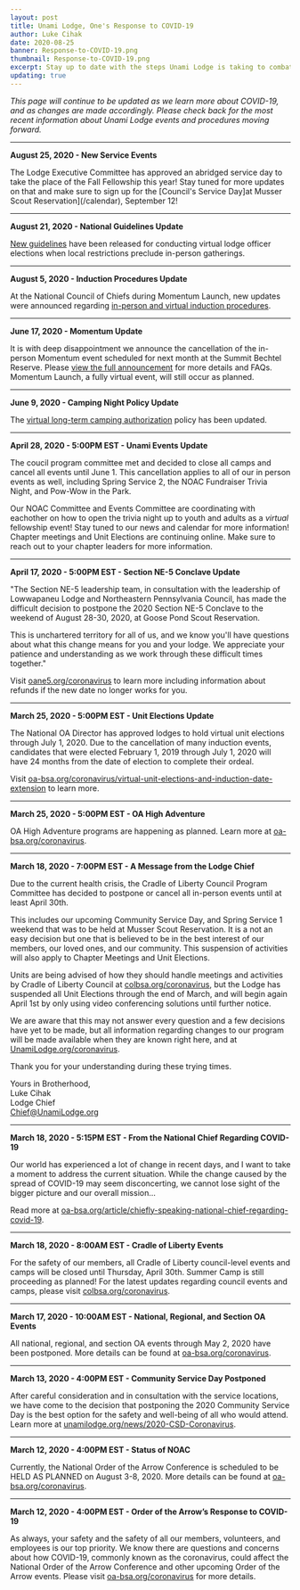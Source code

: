 ```yaml
---
layout: post
title: Unami Lodge, One's Response to COVID-19
author: Luke Cihak
date: 2020-08-25
banner: Response-to-COVID-19.png
thumbnail: Response-to-COVID-19.png
excerpt: Stay up to date with the steps Unami Lodge is taking to combat Coronavirus.
updating: true
---
```


<em>This page will continue to be updated as we learn more about COVID-19, and as changes are made accordingly. Please check back for the most recent information about Unami Lodge events and procedures moving forward.</em>
<hr>

<strong>August 25, 2020 - New Service Events</strong>

The Lodge Executive Committee has approved an abridged service day to take the place of the Fall Fellowship this year! Stay tuned for more updates on that and make sure to sign up for the [Council's Service Day]at Musser Scout Reservation](/calendar), September 12!

<hr>

<strong>August 21, 2020 - National Guidelines Update</strong>

[New guidelines](https://oa-bsa.org/article/guidelines-conducting-virtual-lodge-officer-elections) have been released for conducting virtual lodge officer elections when local restrictions preclude in-person gatherings.

<hr>

<strong>August 5, 2020 - Induction Procedures Update</strong>

At the National Council of Chiefs during Momentum Launch, new updates were announced regarding [in-person and virtual induction procedures](https://oa-bsa.org/article/induction-guidance-lodges-under-covid-19-restrictions-virtual-inductions).

<hr>

<strong>June 17, 2020 - Momentum Update</strong>

It is with deep disappointment we announce the cancellation of the in-person Momentum event scheduled for next month at the Summit Bechtel Reserve. Please [view the full announcement](https://oa-bsa.org/article/in-person-momentum-event-update) for more details and FAQs. Momentum Launch, a fully virtual event, will still occur as planned.

<hr>

<strong>June 9, 2020 - Camping Night Policy Update</strong>

The [virtual long-term camping authorization](https://oa-bsa.org/coronavirus/temporary-camping-night-policy-due-covid-19) policy has been updated.

<hr>

<strong>April 28, 2020 - 5:00PM EST - Unami Events Update</strong>

The coucil program committee met and decided to close all camps and cancel all events until June 1. This cancellation applies to all of our in person events as well, including Spring Service 2, the NOAC Fundraiser Trivia Night, and Pow-Wow in the Park. 

Our NOAC Committee and Events Committee are coordinating with eachother on how to open the trivia night up to youth and adults as a *virtual* fellowship event! Stay tuned to our news and calendar for more information! Chapter meetings and Unit Elections are continuing online. Make sure to reach out to your chapter leaders for more information.

<hr>

<strong>April 17, 2020 - 5:00PM EST - Section NE-5 Conclave Update</strong>

"The Section NE-5 leadership team, in consultation with the leadership of Lowwapaneu Lodge and Northeastern Pennsylvania Council, has made the difficult decision to postpone the 2020 Section NE-5 Conclave to the weekend of August 28-30, 2020, at Goose Pond Scout Reservation.

This is unchartered territory for all of us, and we know you'll have questions about what this change means for you and your lodge. We appreciate your patience and understanding as we work through these difficult times together."

Visit [oane5.org/coronavirus](http://oane5.org/coronavirus) to learn more including information about refunds if the new date no longer works for you.

<hr>

<strong>March 25, 2020 - 5:00PM EST - Unit Elections Update</strong>

The National OA Director has approved lodges to hold virtual unit elections through July 1, 2020.  Due to the cancellation of many induction events, candidates that were elected February 1, 2019 through July 1, 2020 will have 24 months from the date of election to complete their ordeal. 

Visit [oa-bsa.org/coronavirus/virtual-unit-elections-and-induction-date-extension](https://oa-bsa.org/coronavirus/virtual-unit-elections-and-induction-date-extension) to learn more.

<hr>

<strong>March 25, 2020 - 5:00PM EST - OA High Adventure</strong>

OA High Adventure programs are happening as planned. Learn more at [oa-bsa.org/coronavirus](https://oa-bsa.org/coronavirus#oaha).

<hr>

<strong>March 18, 2020 - 7:00PM EST - A Message from the Lodge Chief</strong>

Due to the current health crisis, the Cradle of Liberty Council Program Committee has decided to postpone or cancel all in-person events until at least April 30th.

This includes our upcoming Community Service Day, and Spring Service 1 weekend that was to be held at Musser Scout Reservation. It is a not an easy decision but one that is believed to be in the best interest of our members, our loved ones, and our community. This suspension of activities will also apply to Chapter Meetings and Unit Elections.

Units are being advised of how they should handle meetings and activities by Cradle of Liberty Council at [colbsa.org/coronavirus](https://colbsa.org/coronavirus), but the Lodge has suspended all Unit Elections through the end of March, and will begin again April 1st by only using video conferencing solutions until further notice.

We are aware that this may not answer every question and a few decisions have yet to be made, but all information regarding changes to our program will be made available when they are known right here, and at [UnamiLodge.org/coronavirus](#).

Thank you for your understanding during these trying times.

Yours in Brotherhood,  
Luke Cihak  
Lodge Chief  
[Chief@UnamiLodge.org](/contact?recipient=chief)

<hr>

<strong>March 18, 2020 - 5:15PM EST - From the National Chief Regarding COVID-19</strong>

Our world has experienced a lot of change in recent days, and I want to take a moment to address the current situation. While the change caused by the spread of COVID-19 may seem disconcerting, we cannot lose sight of the bigger picture and our overall mission...

Read more at [oa-bsa.org/article/chiefly-speaking-national-chief-regarding-covid-19](https://oa-bsa.org/article/chiefly-speaking-national-chief-regarding-covid-19).

<hr>

<strong>March 18, 2020 - 8:00AM EST - Cradle of Liberty Events</strong>

For the safety of our members, all Cradle of Liberty council-level events and camps will be closed until Thursday, April 30th. Summer Camp is still proceeding as planned! For the latest updates regarding council events and camps, please visit [colbsa.org/coronavirus](colbsa.org/coronavirus).

<hr>

<strong>March 17, 2020 - 10:00AM EST - National, Regional, and Section OA Events</strong>

All national, regional, and section OA events through May 2, 2020 have been postponed. More details can be found at [oa-bsa.org/coronavirus](https://oa-bsa.org/coronavirus).

<hr>

<strong>March 13, 2020 - 4:00PM EST - Community Service Day Postponed</strong>

After careful consideration and in consultation with the service locations, we have come to the decision that postponing the 2020 Community Service Day is the best option for the safety and well-being of all who would attend.  Learn more at [unamilodge.org/news/2020-CSD-Coronavirus](https://unamilodge.org/news/2020-CSD-Coronavirus).

<hr>

<strong>March 12, 2020 - 4:00PM EST - Status of NOAC</strong>

Currently, the National Order of the Arrow Conference is scheduled to be HELD AS PLANNED on August 3-8, 2020.  More details can be found at [oa-bsa.org/coronavirus](https://oa-bsa.org/coronavirus).

<hr>

<strong>March 12, 2020 - 4:00PM EST - Order of the Arrow’s Response to COVID-19</strong>

As always, your safety and the safety of all our members, volunteers, and employees is our top priority. We know there are questions and concerns about how COVID-19, commonly known as the coronavirus, could affect the National Order of the Arrow Conference and other upcoming Order of the Arrow events. Please visit [oa-bsa.org/coronavirus](https://oa-bsa.org/coronavirus) for more details.
